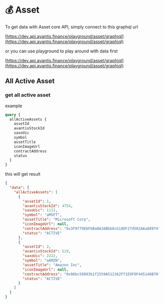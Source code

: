 # 💰 Asset

To get data with Asset core API, simply connect to this graphql url

[https://dev.api.avantis.finance/playground/asset/graphiql](https://dev.api.avantis.finance/playground/asset/graphiql)

or you can use playground to play around with data first

[https://dev.api.avantis.finance/playground/asset/graphiql](https://dev.api.avantis.finance/playground/asset/graphiql)

## All Active Asset

### get all active asset

example

```graphql
query {
  allActiveAssets {
    assetId
    avantisStockId
    saxoUic
    symbol
    assetTitle
    iconImageUrl
    contractAddress
    status
  }
}
```

this will get result

```json
{
  "data": {
    "allActiveAssets": [
      {
        "assetId": 1,
        "avantisStockId": 4754,
        "saxoUic": 1111,
        "symbol": "aMSFT",
        "assetTitle": "Microsoft Corp",
        "iconImageUrl": null,
        "contractAddress": "0x3F9f79E6FbBa0A16Bbb8cb18DF27d502AAa88974",
        "status": "ACTIVE"
      },
      {
        "assetId": 2,
        "avantisStockId": 519,
        "saxoUic": 2222,
        "symbol": "aAMZN",
        "assetTitle": "Amazon Inc",
        "iconImageUrl": null,
        "contractAddress": "0x06bc59803b1f2559A512362Ff1E9F0F445146B70",
        "status": "ACTIVE"
      }
    ]
  }
}
```
